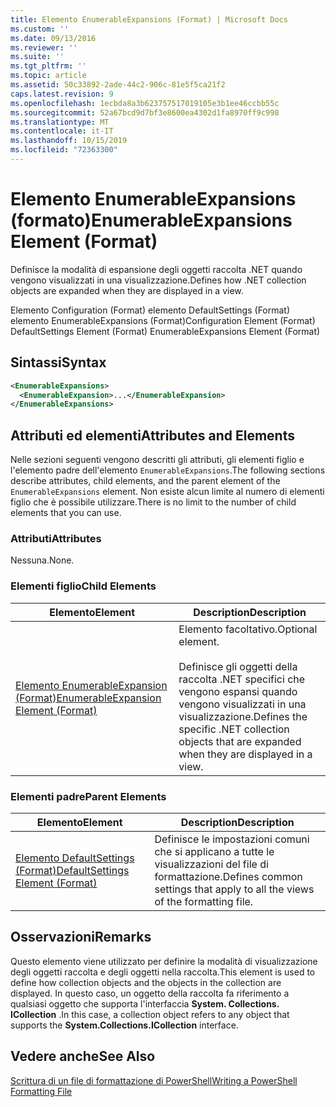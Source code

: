 ```yaml
---
title: Elemento EnumerableExpansions (Format) | Microsoft Docs
ms.custom: ''
ms.date: 09/13/2016
ms.reviewer: ''
ms.suite: ''
ms.tgt_pltfrm: ''
ms.topic: article
ms.assetid: 50c33892-2ade-44c2-906c-81e5f5ca21f2
caps.latest.revision: 9
ms.openlocfilehash: 1ecbda8a3b623757517019105e3b1ee46ccbb55c
ms.sourcegitcommit: 52a67bcd9d7bf3e8600ea4302d1fa8970ff9c998
ms.translationtype: MT
ms.contentlocale: it-IT
ms.lasthandoff: 10/15/2019
ms.locfileid: "72363300"
---
```

# <a name="enumerableexpansions-element-format"></a><span data-ttu-id="e3bdc-102">Elemento EnumerableExpansions (formato)</span><span class="sxs-lookup"><span data-stu-id="e3bdc-102">EnumerableExpansions Element (Format)</span></span>

<span data-ttu-id="e3bdc-103">Definisce la modalità di espansione degli oggetti raccolta .NET quando vengono visualizzati in una visualizzazione.</span><span class="sxs-lookup"><span data-stu-id="e3bdc-103">Defines how .NET collection objects are expanded when they are displayed in a view.</span></span>

<span data-ttu-id="e3bdc-104">Elemento Configuration (Format) elemento DefaultSettings (Format) elemento EnumerableExpansions (Format)</span><span class="sxs-lookup"><span data-stu-id="e3bdc-104">Configuration Element (Format) DefaultSettings Element (Format) EnumerableExpansions Element (Format)</span></span>

## <a name="syntax"></a><span data-ttu-id="e3bdc-105">Sintassi</span><span class="sxs-lookup"><span data-stu-id="e3bdc-105">Syntax</span></span>

```xml
<EnumerableExpansions>
  <EnumerableExpansion>...</EnumerableExpansion>
</EnumerableExpansions>
```

## <a name="attributes-and-elements"></a><span data-ttu-id="e3bdc-106">Attributi ed elementi</span><span class="sxs-lookup"><span data-stu-id="e3bdc-106">Attributes and Elements</span></span>

<span data-ttu-id="e3bdc-107">Nelle sezioni seguenti vengono descritti gli attributi, gli elementi figlio e l'elemento padre dell'elemento `EnumerableExpansions`.</span><span class="sxs-lookup"><span data-stu-id="e3bdc-107">The following sections describe attributes, child elements, and the parent element of the `EnumerableExpansions` element.</span></span> <span data-ttu-id="e3bdc-108">Non esiste alcun limite al numero di elementi figlio che è possibile utilizzare.</span><span class="sxs-lookup"><span data-stu-id="e3bdc-108">There is no limit to the number of child elements that you can use.</span></span>

### <a name="attributes"></a><span data-ttu-id="e3bdc-109">Attributi</span><span class="sxs-lookup"><span data-stu-id="e3bdc-109">Attributes</span></span>

<span data-ttu-id="e3bdc-110">Nessuna.</span><span class="sxs-lookup"><span data-stu-id="e3bdc-110">None.</span></span>

### <a name="child-elements"></a><span data-ttu-id="e3bdc-111">Elementi figlio</span><span class="sxs-lookup"><span data-stu-id="e3bdc-111">Child Elements</span></span>

|<span data-ttu-id="e3bdc-112">Elemento</span><span class="sxs-lookup"><span data-stu-id="e3bdc-112">Element</span></span>|<span data-ttu-id="e3bdc-113">Description</span><span class="sxs-lookup"><span data-stu-id="e3bdc-113">Description</span></span>|
|-------------|-----------------|
|[<span data-ttu-id="e3bdc-114">Elemento EnumerableExpansion (Format)</span><span class="sxs-lookup"><span data-stu-id="e3bdc-114">EnumerableExpansion Element (Format)</span></span>](./enumerableexpansion-element-format.md)|<span data-ttu-id="e3bdc-115">Elemento facoltativo.</span><span class="sxs-lookup"><span data-stu-id="e3bdc-115">Optional element.</span></span><br /><br /> <span data-ttu-id="e3bdc-116">Definisce gli oggetti della raccolta .NET specifici che vengono espansi quando vengono visualizzati in una visualizzazione.</span><span class="sxs-lookup"><span data-stu-id="e3bdc-116">Defines the specific .NET collection objects that are expanded when they are displayed in a view.</span></span>|

### <a name="parent-elements"></a><span data-ttu-id="e3bdc-117">Elementi padre</span><span class="sxs-lookup"><span data-stu-id="e3bdc-117">Parent Elements</span></span>

|<span data-ttu-id="e3bdc-118">Elemento</span><span class="sxs-lookup"><span data-stu-id="e3bdc-118">Element</span></span>|<span data-ttu-id="e3bdc-119">Description</span><span class="sxs-lookup"><span data-stu-id="e3bdc-119">Description</span></span>|
|-------------|-----------------|
|[<span data-ttu-id="e3bdc-120">Elemento DefaultSettings (Format)</span><span class="sxs-lookup"><span data-stu-id="e3bdc-120">DefaultSettings Element (Format)</span></span>](./defaultsettings-element-format.md)|<span data-ttu-id="e3bdc-121">Definisce le impostazioni comuni che si applicano a tutte le visualizzazioni del file di formattazione.</span><span class="sxs-lookup"><span data-stu-id="e3bdc-121">Defines common settings that apply to all the views of the formatting file.</span></span>|

## <a name="remarks"></a><span data-ttu-id="e3bdc-122">Osservazioni</span><span class="sxs-lookup"><span data-stu-id="e3bdc-122">Remarks</span></span>

<span data-ttu-id="e3bdc-123">Questo elemento viene utilizzato per definire la modalità di visualizzazione degli oggetti raccolta e degli oggetti nella raccolta.</span><span class="sxs-lookup"><span data-stu-id="e3bdc-123">This element is used to define how collection objects and the objects in the collection are displayed.</span></span> <span data-ttu-id="e3bdc-124">In questo caso, un oggetto della raccolta fa riferimento a qualsiasi oggetto che supporta l'interfaccia **System. Collections. ICollection** .</span><span class="sxs-lookup"><span data-stu-id="e3bdc-124">In this case, a collection object refers to any object that supports the  **System.Collections.ICollection** interface.</span></span>

## <a name="see-also"></a><span data-ttu-id="e3bdc-125">Vedere anche</span><span class="sxs-lookup"><span data-stu-id="e3bdc-125">See Also</span></span>

[<span data-ttu-id="e3bdc-126">Scrittura di un file di formattazione di PowerShell</span><span class="sxs-lookup"><span data-stu-id="e3bdc-126">Writing a PowerShell Formatting File</span></span>](./writing-a-powershell-formatting-file.md)

